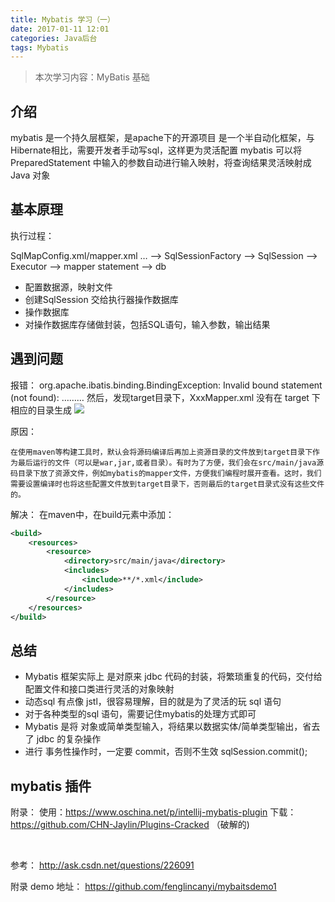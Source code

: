 ```yaml
---
title: Mybatis 学习（一）
date: 2017-01-11 12:01
categories: Java后台
tags: Mybatis
---
```

> 本次学习内容：MyBatis 基础

## 介绍
mybatis 是一个持久层框架，是apache下的开源项目
是一个半自动化框架，与Hibernate相比，需要开发者手动写sql，这样更为灵活配置
mybatis 可以将PreparedStatement 中输入的参数自动进行输入映射，将查询结果灵活映射成 Java 对象

## 基本原理
执行过程：

SqlMapConfig.xml/mapper.xml … —>
SqlSessionFactory —> 
SqlSession —> 
Executor —> 
mapper statement —> 
db

* 配置数据源，映射文件
* 创建SqlSession 交给执行器操作数据库
* 操作数据库
* 对操作数据库存储做封装，包括SQL语句，输入参数，输出结果

## 遇到问题
报错：
org.apache.ibatis.binding.BindingException: Invalid bound statement (not found):    ………
然后，发现target目录下，XxxMapper.xml 没有在 target 下相应的目录生成
![](https://canyifenglin-1258849639.cos.ap-beijing.myqcloud.com/blog/files/4B5E209A-0C22-4072-8B8D-AD3532042E98.png)

原因：

    在使用maven等构建工具时，默认会将源码编译后再加上资源目录的文件放到target目录下作为最后运行的文件（可以是war,jar,或者目录）。有时为了方便，我们会在src/main/java源码目录下放了资源文件，例如mybatis的mapper文件，方便我们编程时展开查看。这时，我们需要设置编译时也将这些配置文件放到target目录下，否则最后的target目录式没有这些文件的。

解决：
在maven中，在build元素中添加：

``` xml
<build>
    <resources>
        <resource>
            <directory>src/main/java</directory>
            <includes>
                <include>**/*.xml</include>
            </includes>
        </resource>
    </resources>
</build>
```

## 总结
* Mybatis 框架实际上 是对原来 jdbc 代码的封装，将繁琐重复的代码，交付给配置文件和接口类进行灵活的对象映射
* 动态sql 有点像 jstl，很容易理解，目的就是为了灵活的玩 sql 语句
* 对于各种类型的sql 语句，需要记住mybatis的处理方式即可
* Mybatis 是将 对象或简单类型输入，将结果以数据实体/简单类型输出，省去了 jdbc 的复杂操作
* 进行 事务性操作时，一定要 commit，否则不生效
sqlSession.commit();

## mybatis 插件
附录：
    使用：https://www.oschina.net/p/intellij-mybatis-plugin
    下载：https://github.com/CHN-Jaylin/Plugins-Cracked （破解的)


<br>

参考：
http://ask.csdn.net/questions/226091

附录
demo 地址：
https://github.com/fenglincanyi/mybaitsdemo1
